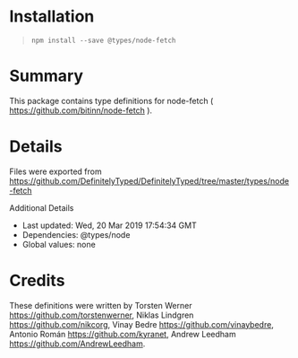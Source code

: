 # Installation
> `npm install --save @types/node-fetch`

# Summary
This package contains type definitions for node-fetch ( https://github.com/bitinn/node-fetch ).

# Details
Files were exported from https://github.com/DefinitelyTyped/DefinitelyTyped/tree/master/types/node-fetch

Additional Details
 * Last updated: Wed, 20 Mar 2019 17:54:34 GMT
 * Dependencies: @types/node
 * Global values: none

# Credits
These definitions were written by Torsten Werner <https://github.com/torstenwerner>, Niklas Lindgren <https://github.com/nikcorg>, Vinay Bedre <https://github.com/vinaybedre>, Antonio Román <https://github.com/kyranet>, Andrew Leedham <https://github.com/AndrewLeedham>.
